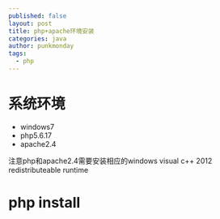```yaml
---
published: false
layout: post
title: php+apache环境安装
categories: java
author: punkmonday
tags: 
  - php
---
```


# 系统环境
* windows7
* php5.6.17
* apache2.4

注意php和apache2.4需要安装相应的windows visual c++ 2012 redistributeable runtime

# php install